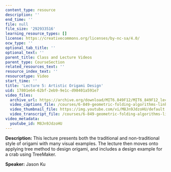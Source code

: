 ```yaml
---
content_type: resource
description: ''
end_time: ''
file: null
file_size: '292933516'
learning_resource_types: []
license: https://creativecommons.org/licenses/by-nc-sa/4.0/
ocw_type: ''
optional_tab_title: ''
optional_text: ''
parent_title: Class and Lecture Videos
parent_type: CourseSection
related_resources_text: ''
resource_index_text: ''
resourcetype: Video
start_time: ''
title: 'Lecture 5: Artistic Origami Design'
uid: 17801e64-62bf-2eb9-9e1c-d98401a591e7
video_files:
  archive_url: https://archive.org/download/MIT6.849F12/MIT6_849F12_lec05_300k.mp4
  video_captions_file: /courses/6-849-geometric-folding-algorithms-linkages-origami-polyhedra-fall-2012/2e31acede2f8593881b85d5c30d9e142_M8Jn9JdzoHU.vtt
  video_thumbnail_file: https://img.youtube.com/vi/M8Jn9JdzoHU/default.jpg
  video_transcript_file: /courses/6-849-geometric-folding-algorithms-linkages-origami-polyhedra-fall-2012/767cf4b5d2eb0397f886fcb9fedf15bb_M8Jn9JdzoHU.pdf
video_metadata:
  youtube_id: M8Jn9JdzoHU
---
```


**Description:** This lecture presents both the traditional and non-traditional style of origami with many visual examples. The lecture then moves onto applying tree method to design origami, and includes a design example for a crab using TreeMaker.

**Speaker:** Jason Ku


